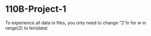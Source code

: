 # 110B-Project-1
To experience all data in files, you only need to change “2”in for w in range(2) to len(data)
